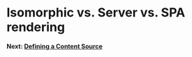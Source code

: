 # Isomorphic vs. Server vs. SPA rendering 

 **Next: [Defining a Content Source](./defining-content-source.md)**
